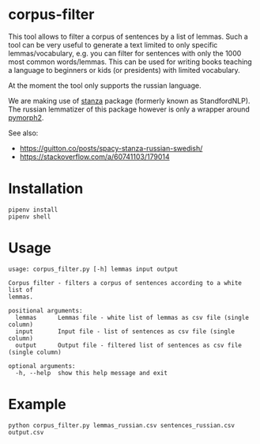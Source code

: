 # corpus-filter
This tool allows to filter a corpus of sentences by a list of lemmas.
Such a tool can be very useful to generate a text limited to only
specific lemmas/vocabulary, e.g. you can filter for sentences
with only the 1000 most common words/lemmas. This can be used
for writing books teaching a language to beginners or kids 
(or presidents) with limited vocabulary.    

At the moment the tool only supports the russian language.
 
We are making use of [stanza](https://stanfordnlp.github.io/stanza/) 
package (formerly known as StandfordNLP).
The russian lemmatizer of this package however is only a wrapper around
[pymorph2](https://github.com/kmike/pymorphy2).

See also:
- https://guitton.co/posts/spacy-stanza-russian-swedish/
- https://stackoverflow.com/a/60741103/179014

# Installation

    pipenv install
    pipenv shell

# Usage
    usage: corpus_filter.py [-h] lemmas input output

    Corpus filter - filters a corpus of sentences according to a white list of
    lemmas.

    positional arguments:
      lemmas      Lemmas file - white list of lemmas as csv file (single column)
      input       Input file - list of sentences as csv file (single column)
      output      Output file - filtered list of sentences as csv file (single column)

    optional arguments:
      -h, --help  show this help message and exit

# Example

    python corpus_filter.py lemmas_russian.csv sentences_russian.csv output.csv

